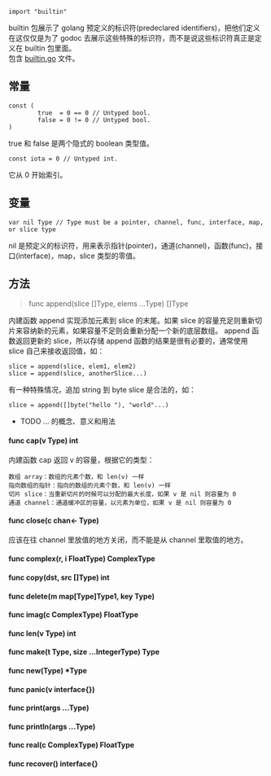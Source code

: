 ```  
import "builtin"
```  

builtin 包展示了 golang 预定义的标识符(predeclared identifiers)，把他们定义在这仅仅是为了 godoc 去展示这些特殊的标识符，而不是说这些标识符真正是定义在 builtin 包里面。  
包含 [builtin.go](https://golang.google.cn/src/builtin/builtin.go) 文件。

## 常量
```  
const (
        true  = 0 == 0 // Untyped bool.
        false = 0 != 0 // Untyped bool.
)
```  
true 和 false 是两个隐式的 boolean 类型值。  

```  
const iota = 0 // Untyped int.
``` 

它从 0 开始索引。   

## 变量
```  
var nil Type // Type must be a pointer, channel, func, interface, map, or slice type
```  
nil 是预定义的标识符，用来表示指针(pointer)，通道(channel)，函数(func)，接口(interface)，map，slice 类型的零值。

## 方法
> func append(slice []Type, elems ...Type) []Type  

内建函数 append 实现添加元素到 slice 的末尾。如果 slice 的容量充足则重新切片来容纳新的元素，如果容量不足则会重新分配一个新的底层数组。 append 函数返回更新的 slice，所以存储 append 函数的结果是很有必要的，通常使用 slice 自己来接收返回值，如：
```  
slice = append(slice, elem1, elem2)
slice = append(slice, anotherSlice...)
```  
有一种特殊情况，追加 string 到 byte slice 是合法的，如：
```  
slice = append([]byte("hello "), "world"...)
```  
* TODO ... 的概念、意义和用法


#### func cap(v Type) int  
内建函数 cap 返回 v 的容量，根据它的类型：
```  
数组 array：数组的元素个数，和 len(v) 一样
指向数组的指针：指向的数组的元素个数，和 len(v) 一样
切片 slice：当重新切片的时候可以分配的最大长度，如果 v 是 nil 则容量为 0
通道 channel：通道缓冲区的容量，以元素为单位，如果 v 是 nil 则容量为 0
```  


#### func close(c chan<- Type)  

应该在往 channel 里放值的地方关闭，而不能是从 channel 里取值的地方。

#### func complex(r, i FloatType) ComplexType  


#### func copy(dst, src []Type) int  


#### func delete(m map[Type]Type1, key Type)  


#### func imag(c ComplexType) FloatType  


#### func len(v Type) int  


#### func make(t Type, size ...IntegerType) Type  


#### func new(Type) *Type  


#### func panic(v interface{})  


#### func print(args ...Type)  


#### func println(args ...Type)  


#### func real(c ComplexType) FloatType  


#### func recover() interface{}  
